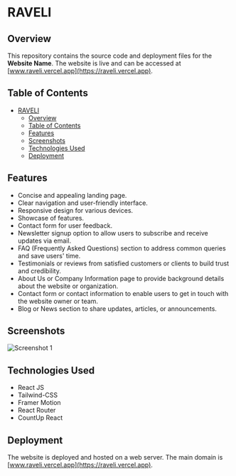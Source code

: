 ﻿# RAVELI


## Overview

This repository contains the source code and deployment files for the **Website Name**. The website is live and can be accessed at [www.raveli.vercel.app](https://raveli.vercel.app).

## Table of Contents

- [RAVELI](#raveli)
  - [Overview](#overview)
  - [Table of Contents](#table-of-contents)
  - [Features](#features)
  - [Screenshots](#screenshots)
  - [Technologies Used](#technologies-used)
  - [Deployment](#deployment)

## Features

- Concise and appealing landing page.
- Clear navigation and user-friendly interface.
- Responsive design for various devices.
- Showcase of features.
- Contact form for user feedback.
- Newsletter signup option to allow users to subscribe and receive updates via email.
- FAQ (Frequently Asked Questions) section to address common queries and save users' time.
- Testimonials or reviews from satisfied customers or clients to build trust and credibility.
- About Us or Company Information page to provide background details about the website or organization.
- Contact form or contact information to enable users to get in touch with the website owner or team.
- Blog or News section to share updates, articles, or announcements.

## Screenshots

![Screenshot 1](src/assets/screenshots/Apex_1690379371777.png)


## Technologies Used

- React JS
- Tailwind-CSS
- Framer Motion
- React Router
- CountUp React
## Deployment

The website is deployed and hosted on a web server. The main domain is [www.raveli.vercel.app](https://raveli.vercel.app).




